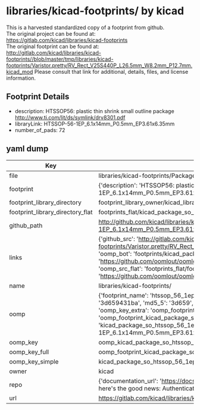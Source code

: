 # libraries/kicad-footprints/ by kicad  
This is a harvested standardized copy of a footprint from github.  
The original project can be found at:  
https://gitlab.com/kicad/libraries/kicad-footprints  
The original footprint can be found at:
http://gitlab.com/kicad/libraries/kicad-footprints//blob/master/tmp/libraries/kicad-footprints/Varistor.pretty/RV_Rect_V25S440P_L26.5mm_W8.2mm_P12.7mm.kicad_mod
Please consult that link for additional, details, files, and license information.  
## Footprint Details
* description: HTSSOP56: plastic thin shrink small outline package http://www.ti.com/lit/ds/symlink/drv8301.pdf  
* libraryLink: HTSSOP-56-1EP_6.1x14mm_P0.5mm_EP3.61x6.35mm  
* number_of_pads: 72  
## yaml dump  
| Key | Value |  
| --- | --- |  
| file | libraries/kicad-footprints/Package_SO.pretty/HTSSOP-56-1EP_6.1x14mm_P0.5mm_EP3.61x6.35mm.kicad_mod |  
| footprint | {'description': 'HTSSOP56: plastic thin shrink small outline package http://www.ti.com/lit/ds/symlink/drv8301.pdf', 'libraryLink': 'HTSSOP-56-1EP_6.1x14mm_P0.5mm_EP3.61x6.35mm', 'number_of_pads': 72} |  
| footprint_library_directory | footprint_library_owner/kicad_libraries/kicad-footprints/ |  
| footprint_library_directory_flat | footprints_flat/kicad_package_so_htssop_56_1ep_6_1x14mm_p0_5mm_ep3_61x6_35mm/working |  
| github_path | http://github.com/kicad/libraries/kicad-footprints//blob/master/tmp/libraries/kicad-footprints/Package_SO.pretty/HTSSOP-56-1EP_6.1x14mm_P0.5mm_EP3.61x6.35mm.kicad_mod |  
| links | {'github_src': 'http://gitlab.com/kicad/libraries/kicad-footprints//blob/master/tmp/libraries/kicad-footprints/Varistor.pretty/RV_Rect_V25S440P_L26.5mm_W8.2mm_P12.7mm.kicad_mod', 'github_src_repo': 'https://gitlab.com/kicad/libraries/kicad-footprints', 'oomp_bot': 'footprints/kicad_package_so_htssop_56_1ep_6_1x14mm_p0_5mm_ep3_61x6_35mm/working', 'oomp_bot_github': 'https://github.com/oomlout/oomlout_oomp_footprint_bot/tree/main/footprints/kicad_package_so_htssop_56_1ep_6_1x14mm_p0_5mm_ep3_61x6_35mm/working', 'oomp_src_flat': 'footprints_flat/footprints_flat/kicad_package_so_htssop_56_1ep_6_1x14mm_p0_5mm_ep3_61x6_35mm/working', 'oomp_src_flat_github': 'https://github.com/oomlout/oomlout_oomp_footprint_src/tree/main/footprints_flat/kicad_package_so_htssop_56_1ep_6_1x14mm_p0_5mm_ep3_61x6_35mm/working'} |  
| name | libraries/kicad-footprints/ |  
| oomp | {'footprint_name': 'htssop_56_1ep_6_1x14mm_p0_5mm_ep3_61x6_35mm', 'library_name': 'package_so', 'md5': '3d659431ba14bf0b9ac656b7ead52cdd', 'md5_10': '3d659431ba', 'md5_5': '3d659', 'md5_6': '3d6594', 'oomp_key': 'oomp_kicad_package_so_htssop_56_1ep_6_1x14mm_p0_5mm_ep3_61x6_35mm', 'oomp_key_extra': 'oomp_footprint_kicad_package_so_htssop_56_1ep_6_1x14mm_p0_5mm_ep3_61x6_35mm', 'oomp_key_full': 'oomp_footprint_kicad_package_so_htssop_56_1ep_6_1x14mm_p0_5mm_ep3_61x6_35mm_3d6594', 'oomp_key_simple': 'kicad_package_so_htssop_56_1ep_6_1x14mm_p0_5mm_ep3_61x6_35mm', 'original_filename': 'libraries/kicad-footprints/Package_SO.pretty/HTSSOP-56-1EP_6.1x14mm_P0.5mm_EP3.61x6.35mm.kicad_mod', 'owner_name': 'kicad'} |  
| oomp_key | oomp_kicad_package_so_htssop_56_1ep_6_1x14mm_p0_5mm_ep3_61x6_35mm |  
| oomp_key_full | oomp_footprint_kicad_package_so_htssop_56_1ep_6_1x14mm_p0_5mm_ep3_61x6_35mm |  
| oomp_key_simple | kicad_package_so_htssop_56_1ep_6_1x14mm_p0_5mm_ep3_61x6_35mm |  
| owner | kicad |  
| repo | {'documentation_url': 'https://docs.github.com/rest/overview/resources-in-the-rest-api#rate-limiting', 'message': "API rate limit exceeded for 84.66.173.59. (But here's the good news: Authenticated requests get a higher rate limit. Check out the documentation for more details.)"} |  
| url | https://gitlab.com/kicad/libraries/kicad-footprints |  

